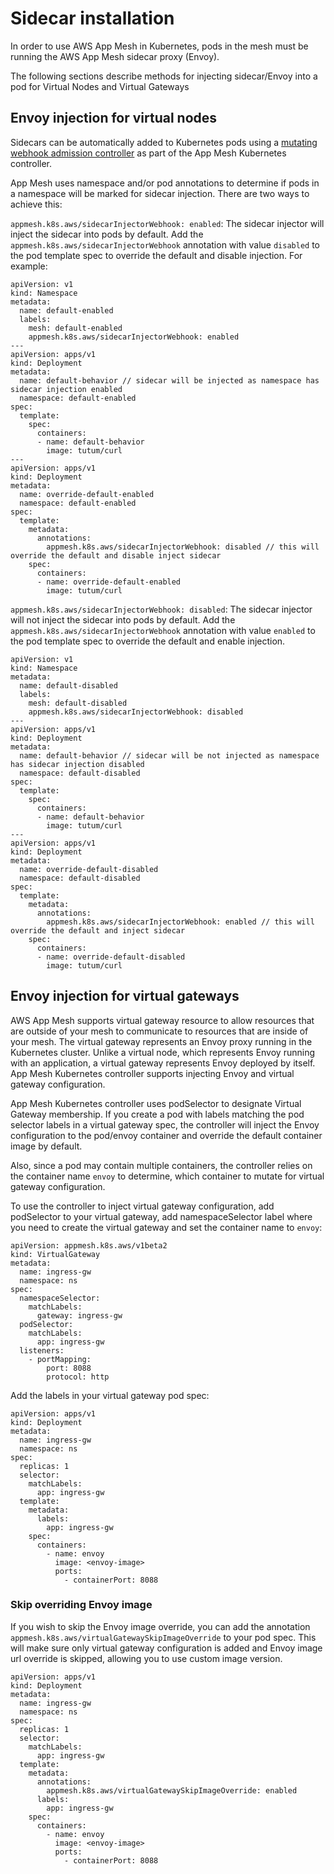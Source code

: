 # Sidecar installation

In order to use AWS App Mesh in Kubernetes, pods in the mesh must be running the AWS App Mesh sidecar proxy (Envoy).

The following sections describe methods for injecting sidecar/Envoy into a pod for Virtual Nodes and Virtual Gateways

## Envoy injection for virtual nodes

Sidecars can be automatically added to Kubernetes pods using a [mutating webhook admission controller](https://kubernetes.io/docs/reference/access-authn-authz/admission-controllers/) as part of the App Mesh Kubernetes controller.

App Mesh uses namespace and/or pod annotations to determine if pods in a namespace will be marked for sidecar injection. There are two ways to achieve this:

`appmesh.k8s.aws/sidecarInjectorWebhook: enabled`: The sidecar injector will inject the sidecar into pods by default. Add the `appmesh.k8s.aws/sidecarInjectorWebhook` annotation with value `disabled` to the pod template spec to override the default and disable injection. For example:

```
apiVersion: v1
kind: Namespace
metadata:
  name: default-enabled
  labels:
    mesh: default-enabled
    appmesh.k8s.aws/sidecarInjectorWebhook: enabled
---
apiVersion: apps/v1
kind: Deployment
metadata:
  name: default-behavior // sidecar will be injected as namespace has sidecar injection enabled
  namespace: default-enabled
spec:
  template:
    spec:
      containers:
      - name: default-behavior
        image: tutum/curl
---
apiVersion: apps/v1
kind: Deployment
metadata:
  name: override-default-enabled
  namespace: default-enabled
spec:
  template:
    metadata:
      annotations:
        appmesh.k8s.aws/sidecarInjectorWebhook: disabled // this will override the default and disable inject sidecar
    spec:
      containers:
      - name: override-default-enabled
        image: tutum/curl
```

`appmesh.k8s.aws/sidecarInjectorWebhook: disabled`: The sidecar injector will not inject the sidecar into pods by default. Add the `appmesh.k8s.aws/sidecarInjectorWebhook` annotation with value `enabled` to the pod template spec to override the default and enable injection.

```
apiVersion: v1
kind: Namespace
metadata:
  name: default-disabled
  labels:
    mesh: default-disabled
    appmesh.k8s.aws/sidecarInjectorWebhook: disabled
---
apiVersion: apps/v1
kind: Deployment
metadata:
  name: default-behavior // sidecar will be not injected as namespace has sidecar injection disabled
  namespace: default-disabled
spec:
  template:
    spec:
      containers:
      - name: default-behavior
        image: tutum/curl
---
apiVersion: apps/v1
kind: Deployment
metadata:
  name: override-default-disabled
  namespace: default-disabled
spec:
  template:
    metadata:
      annotations:
        appmesh.k8s.aws/sidecarInjectorWebhook: enabled // this will override the default and inject sidecar
    spec:
      containers:
      - name: override-default-disabled
        image: tutum/curl
```


## Envoy injection for virtual gateways

AWS App Mesh supports virtual gateway resource to allow resources that are outside of your mesh to communicate to resources that are inside of your mesh. The virtual gateway represents an Envoy proxy running in the Kubernetes cluster. Unlike a virtual node, which represents Envoy running with an application, a virtual gateway represents Envoy deployed by itself. App Mesh Kubernetes controller supports injecting Envoy and virtual gateway configuration.

App Mesh Kubernetes controller uses podSelector to designate Virtual Gateway membership. If you create a pod with labels matching the pod selector labels in a virtual gateway spec, the controller will inject the Envoy configuration to the pod/envoy container and override the default container image by default.

Also, since a pod may contain multiple containers, the controller relies on the container name `envoy` to determine, which container to mutate for virtual gateway configuration.

To use the controller to inject virtual gateway configuration, add podSelector to your virtual gateway, add namespaceSelector label where you need to create the virtual gateway and set the container name to `envoy`:

```
apiVersion: appmesh.k8s.aws/v1beta2
kind: VirtualGateway
metadata:
  name: ingress-gw
  namespace: ns
spec:
  namespaceSelector:
    matchLabels:
      gateway: ingress-gw
  podSelector:
    matchLabels:
      app: ingress-gw
  listeners:
    - portMapping:
        port: 8088
        protocol: http
```

Add the labels in your virtual gateway pod spec:

```
apiVersion: apps/v1
kind: Deployment
metadata:
  name: ingress-gw
  namespace: ns
spec:
  replicas: 1
  selector:
    matchLabels:
      app: ingress-gw
  template:
    metadata:
      labels:
        app: ingress-gw
    spec:
      containers:
        - name: envoy
          image: <envoy-image>
          ports:
            - containerPort: 8088
```

### Skip overriding Envoy image

If you wish to skip the Envoy image override, you can add the annotation `appmesh.k8s.aws/virtualGatewaySkipImageOverride` to your pod spec. This will make sure only virtual gateway configuration is added and Envoy image url override is skipped, allowing you to use custom image version.

```
apiVersion: apps/v1
kind: Deployment
metadata:
  name: ingress-gw
  namespace: ns
spec:
  replicas: 1
  selector:
    matchLabels:
      app: ingress-gw
  template:
    metadata:
      annotations:
        appmesh.k8s.aws/virtualGatewaySkipImageOverride: enabled
      labels:
        app: ingress-gw
    spec:
      containers:
        - name: envoy
          image: <envoy-image>
          ports:
            - containerPort: 8088
```

